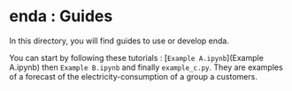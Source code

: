 # enda : Guides

In this directory, you will find guides to use or develop enda.

You can start by following these tutorials : [`Example A.ipynb`](Example A.ipynb) then `Example B.ipynb` and finally `example_c.py`. They are examples of a forecast of the electricity-consumption of a group a customers. 
